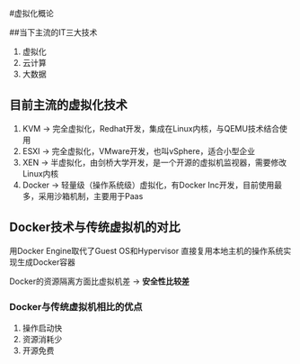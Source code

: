 #虚拟化概论


##当下主流的IT三大技术

1. 虚拟化
2. 云计算
3. 大数据


## 目前主流的虚拟化技术

1. KVM -> 完全虚拟化，Redhat开发，集成在Linux内核，与QEMU技术结合使用
2. ESXI -> 完全虚拟化，VMware开发，也叫vSphere，适合小型企业
3. XEN -> 半虚拟化，由剑桥大学开发，是一个开源的虚拟机监视器，需要修改Linux内核
4. Docker -> 轻量级（操作系统级）虚拟化，有Docker Inc开发，目前使用最多，采用沙箱机制，主要用于Paas


## Docker技术与传统虚拟机的对比

用Docker Engine取代了Guest OS和Hypervisor
直接复用本地主机的操作系统实现生成Docker容器


Docker的资源隔离方面比虚拟机差 -> **安全性比较差**

### Docker与传统虚拟机相比的优点

1. 操作启动快
2. 资源消耗少
3. 开源免费
